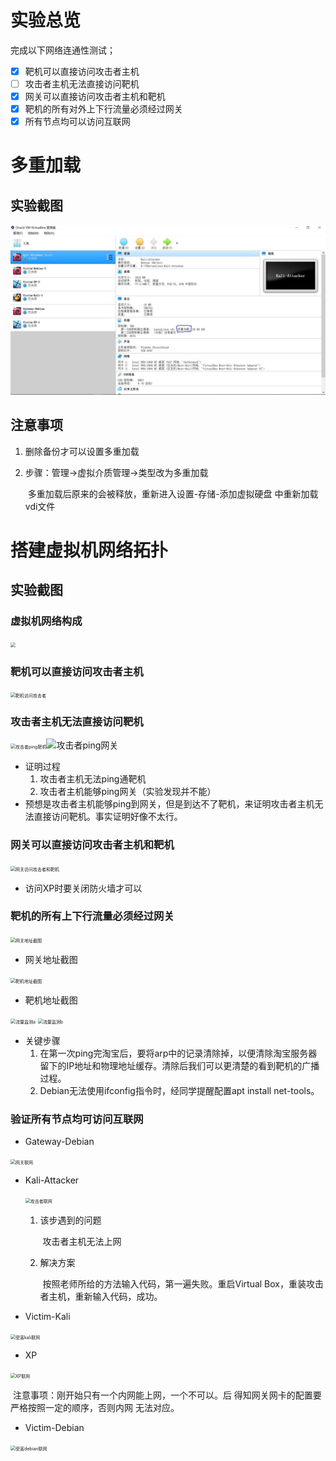 # 实验总览

完成以下网络连通性测试；

- [x] 靶机可以直接访问攻击者主机
- [ ] 攻击者主机无法直接访问靶机
- [x] 网关可以直接访问攻击者主机和靶机
- [x] 靶机的所有对外上下行流量必须经过网关
- [x] 所有节点均可以访问互联网

# 多重加载

## 实验截图

<img src="pic\chp01_multi.JPG" alt="多重加载" style="zoom:50%;" />

## 注意事项

1. 删除备份才可以设置多重加载

2. 步骤：管理->虚拟介质管理->类型改为多重加载

   ​		多重加载后原来的会被释放，重新进入设置-存储-添加虚拟硬盘 中重新加载vdi文件

# 搭建虚拟机网络拓扑

## 实验截图

### 虚拟机网络构成

<img src="D:\HW\NS\chp01_topol.JPG" style="zoom:50%;" />

### 靶机可以直接访问攻击者主机

<img src="C:\Users\ALIENWARE\AppData\Roaming\Typora\typora-user-images\1569244626019.png" alt="靶机访问攻击者" style="zoom:50%;" />

### 攻击者主机无法直接访问靶机

<img src="C:\Users\ALIENWARE\AppData\Roaming\Typora\typora-user-images\1569245835025.png" alt="攻击者ping靶机" style="zoom:50%;" />![攻击者ping网关](C:\Users\ALIENWARE\AppData\Roaming\Typora\typora-user-images\1569335007897.png)

* 证明过程
  1. 攻击者主机无法ping通靶机
  2. 攻击者主机能够ping网关（实验发现并不能）
* 预想是攻击者主机能够ping到网关，但是到达不了靶机，来证明攻击者主机无法直接访问靶机。事实证明好像不太行。

### 网关可以直接访问攻击者主机和靶机

<img src="C:\Users\ALIENWARE\AppData\Roaming\Typora\typora-user-images\1569245589537.png" alt="网关访问攻击者和靶机" style="zoom:50%;" />

* 访问XP时要关闭防火墙才可以

### 靶机的所有上下行流量必须经过网关

<img src="C:\Users\ALIENWARE\AppData\Roaming\Typora\typora-user-images\1569247047346.png" alt="网关地址截图" style="zoom:50%;" />

* 网关地址截图

<img src="C:\Users\ALIENWARE\AppData\Roaming\Typora\typora-user-images\1569249058222.png" alt="靶机地址截图" style="zoom:50%;" />

* 靶机地址截图

<img src="C:\Users\ALIENWARE\AppData\Roaming\Typora\typora-user-images\1569249854997.png" alt="流量监测a" style="zoom:50%;" />

<img src="C:\Users\ALIENWARE\AppData\Roaming\Typora\typora-user-images\1569249761873.png" alt="流量监测b" style="zoom:50%;" />

* 关键步骤
  1. 在第一次ping完淘宝后，要将arp中的记录清除掉，以便清除淘宝服务器留下的IP地址和物理地址缓存。清除后我们可以更清楚的看到靶机的广播过程。
  2. Debian无法使用ifconfig指令时，经同学提醒配置apt install net-tools。

### 验证所有节点均可访问互联网

* Gateway-Debian

<img src="D:\HW\NS\chp01_GateNet.JPG" alt="网关联网" style="zoom:50%;" />

* Kali-Attacker

  <img src="C:\Users\ALIENWARE\AppData\Roaming\Typora\typora-user-images\1569162446116.png" alt="攻击者联网" style="zoom:50%;" />

  1. 该步遇到的问题

     ​	攻击者主机无法上网

  2. 解决方案

     ​	按照老师所给的方法输入代码，第一遍失败。重启Virtual Box，重装攻击者主机，重新输入代码，成功。

* Victim-Kali

<img src="C:\Users\ALIENWARE\AppData\Roaming\Typora\typora-user-images\1569333377134.png" alt="受害kali联网" style="zoom:50%;" />

* XP

<img src="C:\Users\ALIENWARE\AppData\Roaming\Typora\typora-user-images\1569242772274.png" alt="XP联网" style="zoom:50%;" />

​		注意事项：刚开始只有一个内网能上网，一个不可以。后						得知网关网卡的配置要严格按照一定的顺序，否则内网						无法对应。

* Victim-Debian

<img src="C:\Users\ALIENWARE\AppData\Roaming\Typora\typora-user-images\1569333326005.png" alt="受害debian联网" style="zoom:50%;" />

